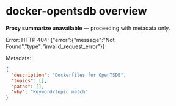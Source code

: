 # docker-opentsdb overview

**Proxy summarize unavailable** — proceeding with metadata only.

Error: HTTP 404: {"error":{"message":"Not Found","type":"invalid_request_error"}}

Metadata:
```json
{
  "description": "Dockerfiles for OpenTSDB",
  "topics": [],
  "paths": [],
  "why": "Keyword/topic match"
}
```